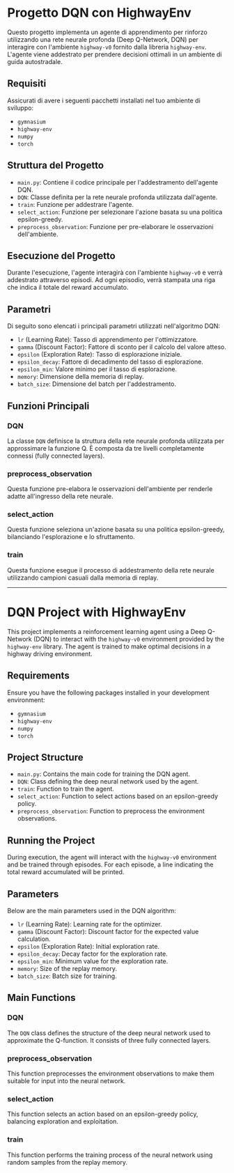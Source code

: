# Progetto DQN con HighwayEnv

Questo progetto implementa un agente di apprendimento per rinforzo utilizzando una rete neurale profonda (Deep Q-Network, DQN) per interagire con l'ambiente `highway-v0` fornito dalla libreria `highway-env`. L'agente viene addestrato per prendere decisioni ottimali in un ambiente di guida autostradale.

## Requisiti

Assicurati di avere i seguenti pacchetti installati nel tuo ambiente di sviluppo:

- `gymnasium`
- `highway-env`
- `numpy`
- `torch`

## Struttura del Progetto

- `main.py`: Contiene il codice principale per l'addestramento dell'agente DQN.
- `DQN`: Classe definita per la rete neurale profonda utilizzata dall'agente.
- `train`: Funzione per addestrare l'agente.
- `select_action`: Funzione per selezionare l'azione basata su una politica epsilon-greedy.
- `preprocess_observation`: Funzione per pre-elaborare le osservazioni dell'ambiente.

## Esecuzione del Progetto

Durante l'esecuzione, l'agente interagirà con l'ambiente `highway-v0` e verrà addestrato attraverso episodi. Ad ogni episodio, verrà stampata una riga che indica il totale del reward accumulato.

## Parametri

Di seguito sono elencati i principali parametri utilizzati nell'algoritmo DQN:

- `lr` (Learning Rate): Tasso di apprendimento per l'ottimizzatore.
- `gamma` (Discount Factor): Fattore di sconto per il calcolo del valore atteso.
- `epsilon` (Exploration Rate): Tasso di esplorazione iniziale.
- `epsilon_decay`: Fattore di decadimento del tasso di esplorazione.
- `epsilon_min`: Valore minimo per il tasso di esplorazione.
- `memory`: Dimensione della memoria di replay.
- `batch_size`: Dimensione del batch per l'addestramento.

## Funzioni Principali

### DQN

La classe `DQN` definisce la struttura della rete neurale profonda utilizzata per approssimare la funzione Q. È composta da tre livelli completamente connessi (fully connected layers).

### preprocess_observation

Questa funzione pre-elabora le osservazioni dell'ambiente per renderle adatte all'ingresso della rete neurale.

### select_action

Questa funzione seleziona un'azione basata su una politica epsilon-greedy, bilanciando l'esplorazione e lo sfruttamento.

### train

Questa funzione esegue il processo di addestramento della rete neurale utilizzando campioni casuali dalla memoria di replay.

---

# DQN Project with HighwayEnv

This project implements a reinforcement learning agent using a Deep Q-Network (DQN) to interact with the `highway-v0` environment provided by the `highway-env` library. The agent is trained to make optimal decisions in a highway driving environment.

## Requirements

Ensure you have the following packages installed in your development environment:

- `gymnasium`
- `highway-env`
- `numpy`
- `torch`

## Project Structure

- `main.py`: Contains the main code for training the DQN agent.
- `DQN`: Class defining the deep neural network used by the agent.
- `train`: Function to train the agent.
- `select_action`: Function to select actions based on an epsilon-greedy policy.
- `preprocess_observation`: Function to preprocess the environment observations.

## Running the Project

During execution, the agent will interact with the `highway-v0` environment and be trained through episodes. For each episode, a line indicating the total reward accumulated will be printed.

## Parameters

Below are the main parameters used in the DQN algorithm:

- `lr` (Learning Rate): Learning rate for the optimizer.
- `gamma` (Discount Factor): Discount factor for the expected value calculation.
- `epsilon` (Exploration Rate): Initial exploration rate.
- `epsilon_decay`: Decay factor for the exploration rate.
- `epsilon_min`: Minimum value for the exploration rate.
- `memory`: Size of the replay memory.
- `batch_size`: Batch size for training.

## Main Functions

### DQN

The `DQN` class defines the structure of the deep neural network used to approximate the Q-function. It consists of three fully connected layers.

### preprocess_observation

This function preprocesses the environment observations to make them suitable for input into the neural network.

### select_action

This function selects an action based on an epsilon-greedy policy, balancing exploration and exploitation.

### train

This function performs the training process of the neural network using random samples from the replay memory.
